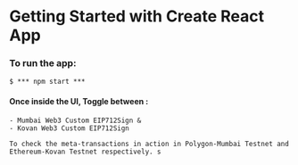 # Getting Started with Create React App

### To run the app:
    $ *** npm start ***

#### Once inside the UI, Toggle between :
    - Mumbai Web3 Custom EIP712Sign &
    - Kovan Web3 Custom EIP712Sign

    To check the meta-transactions in action in Polygon-Mumbai Testnet and Ethereum-Kovan Testnet respectively. s